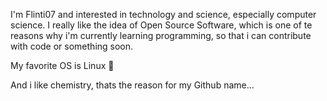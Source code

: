 I'm Flinti07 and interested in technology and science, especially computer science. I really like the idea of Open Source Software, which is one of te reasons why i'm currently learning programming, so that i can contribute with code or something soon.

My favorite OS is Linux 🐧

And i like chemistry, thats the reason for my Github name...
